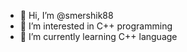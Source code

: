 - 👋 Hi, I’m @smershik88
- 👀 I’m interested in C++ programming
- 🌱 I’m currently learning C++ language

<!---
smershik88/smershik88 is a ✨ special ✨ repository because its `README.md` (this file) appears on your GitHub profile.
You can click the Preview link to take a look at your changes.
--->
